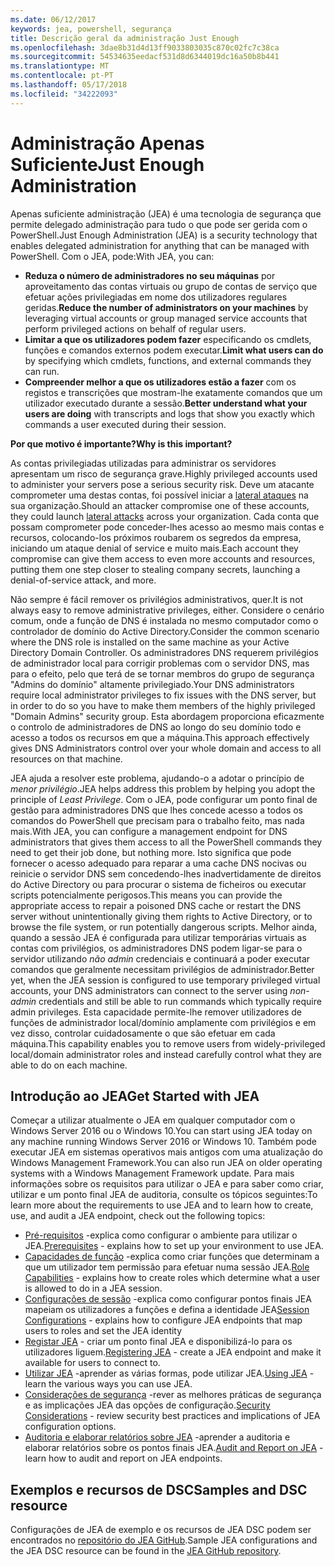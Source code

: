 ```yaml
---
ms.date: 06/12/2017
keywords: jea, powershell, segurança
title: Descrição geral da administração Just Enough
ms.openlocfilehash: 3dae8b31d4d13ff9033803035c870c02fc7c38ca
ms.sourcegitcommit: 54534635eedacf531d8d6344019dc16a50b8b441
ms.translationtype: MT
ms.contentlocale: pt-PT
ms.lasthandoff: 05/17/2018
ms.locfileid: "34222093"
---
```

# <a name="just-enough-administration"></a><span data-ttu-id="10e9b-103">Administração Apenas Suficiente</span><span class="sxs-lookup"><span data-stu-id="10e9b-103">Just Enough Administration</span></span>

<span data-ttu-id="10e9b-104">Apenas suficiente administração (JEA) é uma tecnologia de segurança que permite delegado administração para tudo o que pode ser gerida com o PowerShell.</span><span class="sxs-lookup"><span data-stu-id="10e9b-104">Just Enough Administration (JEA) is a security technology that enables delegated administration for anything that can be managed with PowerShell.</span></span>
<span data-ttu-id="10e9b-105">Com o JEA, pode:</span><span class="sxs-lookup"><span data-stu-id="10e9b-105">With JEA, you can:</span></span>

- <span data-ttu-id="10e9b-106">**Reduza o número de administradores no seu máquinas** por aproveitamento das contas virtuais ou grupo de contas de serviço que efetuar ações privilegiadas em nome dos utilizadores regulares geridas.</span><span class="sxs-lookup"><span data-stu-id="10e9b-106">**Reduce the number of administrators on your machines** by leveraging virtual accounts or group managed service accounts that perform privileged actions on behalf of regular users.</span></span>
- <span data-ttu-id="10e9b-107">**Limitar a que os utilizadores podem fazer** especificando os cmdlets, funções e comandos externos podem executar.</span><span class="sxs-lookup"><span data-stu-id="10e9b-107">**Limit what users can do** by specifying which cmdlets, functions, and external commands they can run.</span></span>
- <span data-ttu-id="10e9b-108">**Compreender melhor a que os utilizadores estão a fazer** com os registos e transcrições que mostram-lhe exatamente comandos que um utilizador executado durante a sessão.</span><span class="sxs-lookup"><span data-stu-id="10e9b-108">**Better understand what your users are doing** with transcripts and logs that show you exactly which commands a user executed during their session.</span></span>

<span data-ttu-id="10e9b-109">**Por que motivo é importante?**</span><span class="sxs-lookup"><span data-stu-id="10e9b-109">**Why is this important?**</span></span>

<span data-ttu-id="10e9b-110">As contas privilegiadas utilizadas para administrar os servidores apresentam um risco de segurança grave.</span><span class="sxs-lookup"><span data-stu-id="10e9b-110">Highly privileged accounts used to administer your servers pose a serious security risk.</span></span>
<span data-ttu-id="10e9b-111">Deve um atacante comprometer uma destas contas, foi possível iniciar a [lateral ataques](http://aka.ms/pth) na sua organização.</span><span class="sxs-lookup"><span data-stu-id="10e9b-111">Should an attacker compromise one of these accounts, they could launch [lateral attacks](http://aka.ms/pth) across your organization.</span></span>
<span data-ttu-id="10e9b-112">Cada conta que possam comprometer pode conceder-lhes acesso ao mesmo mais contas e recursos, colocando-los próximos roubarem os segredos da empresa, iniciando um ataque denial of service e muito mais.</span><span class="sxs-lookup"><span data-stu-id="10e9b-112">Each account they compromise can give them access to even more accounts and resources, putting them one step closer to stealing company secrets, launching a denial-of-service attack, and more.</span></span>

<span data-ttu-id="10e9b-113">Não sempre é fácil remover os privilégios administrativos, quer.</span><span class="sxs-lookup"><span data-stu-id="10e9b-113">It is not always easy to remove administrative privileges, either.</span></span>
<span data-ttu-id="10e9b-114">Considere o cenário comum, onde a função de DNS é instalada no mesmo computador como o controlador de domínio do Active Directory.</span><span class="sxs-lookup"><span data-stu-id="10e9b-114">Consider the common scenario where the DNS role is installed on the same machine as your Active Directory Domain Controller.</span></span>
<span data-ttu-id="10e9b-115">Os administradores DNS requerem privilégios de administrador local para corrigir problemas com o servidor DNS, mas para o efeito, pelo que terá de se tornar membros do grupo de segurança "Admins do domínio" altamente privilegiado.</span><span class="sxs-lookup"><span data-stu-id="10e9b-115">Your DNS administrators require local administrator privileges to fix issues with the DNS server, but in order to do so you have to make them members of the highly privileged "Domain Admins" security group.</span></span>
<span data-ttu-id="10e9b-116">Esta abordagem proporciona eficazmente o controlo de administradores de DNS ao longo do seu domínio todo e acesso a todos os recursos em que a máquina.</span><span class="sxs-lookup"><span data-stu-id="10e9b-116">This approach effectively gives DNS Administrators control over your whole domain and access to all resources on that machine.</span></span>

<span data-ttu-id="10e9b-117">JEA ajuda a resolver este problema, ajudando-o a adotar o princípio de *menor privilégio*.</span><span class="sxs-lookup"><span data-stu-id="10e9b-117">JEA helps address this problem by helping you adopt the principle of *Least Privilege*.</span></span>
<span data-ttu-id="10e9b-118">Com o JEA, pode configurar um ponto final de gestão para administradores DNS que lhes concede acesso a todos os comandos do PowerShell que precisam para o trabalho feito, mas nada mais.</span><span class="sxs-lookup"><span data-stu-id="10e9b-118">With JEA, you can configure a management endpoint for DNS administrators that gives them access to all the PowerShell commands they need to get their job done, but nothing more.</span></span>
<span data-ttu-id="10e9b-119">Isto significa que pode fornecer o acesso adequado para reparar a uma cache DNS nocivas ou reinicie o servidor DNS sem concedendo-lhes inadvertidamente de direitos do Active Directory ou para procurar o sistema de ficheiros ou executar scripts potencialmente perigosos.</span><span class="sxs-lookup"><span data-stu-id="10e9b-119">This means you can provide the appropriate access to repair a poisoned DNS cache or restart the DNS server without unintentionally giving them rights to Active Directory, or to browse the file system, or run potentially dangerous scripts.</span></span>
<span data-ttu-id="10e9b-120">Melhor ainda, quando a sessão JEA é configurada para utilizar temporárias virtuais as contas com privilégios, os administradores DNS podem ligar-se para o servidor utilizando *não admin* credenciais e continuará a poder executar comandos que geralmente necessitam privilégios de administrador.</span><span class="sxs-lookup"><span data-stu-id="10e9b-120">Better yet, when the JEA session is configured to use temporary privileged virtual accounts, your DNS administrators can connect to the server using *non-admin* credentials and still be able to run commands which typically require admin privileges.</span></span>
<span data-ttu-id="10e9b-121">Esta capacidade permite-lhe remover utilizadores de funções de administrador local/domínio amplamente com privilégios e em vez disso, controlar cuidadosamente o que são efetuar em cada máquina.</span><span class="sxs-lookup"><span data-stu-id="10e9b-121">This capability enables you to remove users from widely-privileged local/domain administrator roles and instead carefully control what they are able to do on each machine.</span></span>

## <a name="get-started-with-jea"></a><span data-ttu-id="10e9b-122">Introdução ao JEA</span><span class="sxs-lookup"><span data-stu-id="10e9b-122">Get Started with JEA</span></span>

<span data-ttu-id="10e9b-123">Começar a utilizar atualmente o JEA em qualquer computador com o Windows Server 2016 ou o Windows 10.</span><span class="sxs-lookup"><span data-stu-id="10e9b-123">You can start using JEA today on any machine running Windows Server 2016 or Windows 10.</span></span>
<span data-ttu-id="10e9b-124">Também pode executar JEA em sistemas operativos mais antigos com uma atualização do Windows Management Framework.</span><span class="sxs-lookup"><span data-stu-id="10e9b-124">You can also run JEA on older operating systems with a Windows Management Framework update.</span></span>
<span data-ttu-id="10e9b-125">Para mais informações sobre os requisitos para utilizar o JEA e para saber como criar, utilizar e um ponto final JEA de auditoria, consulte os tópicos seguintes:</span><span class="sxs-lookup"><span data-stu-id="10e9b-125">To learn more about the requirements to use JEA and to learn how to create, use, and audit a JEA endpoint, check out the following topics:</span></span>

- <span data-ttu-id="10e9b-126">[Pré-requisitos](prerequisites.md) -explica como configurar o ambiente para utilizar o JEA.</span><span class="sxs-lookup"><span data-stu-id="10e9b-126">[Prerequisites](prerequisites.md) - explains how to set up your environment to use JEA.</span></span>
- <span data-ttu-id="10e9b-127">[Capacidades de função](role-capabilities.md) -explica como criar funções que determinam a que um utilizador tem permissão para efetuar numa sessão JEA.</span><span class="sxs-lookup"><span data-stu-id="10e9b-127">[Role Capabilities](role-capabilities.md) - explains how to create roles which determine what a user is allowed to do in a JEA session.</span></span>
- <span data-ttu-id="10e9b-128">[Configurações de sessão](session-configurations.md) -explica como configurar pontos finais JEA mapeiam os utilizadores a funções e defina a identidade JEA</span><span class="sxs-lookup"><span data-stu-id="10e9b-128">[Session Configurations](session-configurations.md) - explains how to configure JEA endpoints that map users to roles and set the JEA identity</span></span>
- <span data-ttu-id="10e9b-129">[Registar JEA](register-jea.md) - criar um ponto final JEA e disponibilizá-lo para os utilizadores liguem.</span><span class="sxs-lookup"><span data-stu-id="10e9b-129">[Registering JEA](register-jea.md) - create a JEA endpoint and make it available for users to connect to.</span></span>
- <span data-ttu-id="10e9b-130">[Utilizar JEA](using-jea.md) -aprender as várias formas, pode utilizar JEA.</span><span class="sxs-lookup"><span data-stu-id="10e9b-130">[Using JEA](using-jea.md) - learn the various ways you can use JEA.</span></span>
- <span data-ttu-id="10e9b-131">[Considerações de segurança](security-considerations.md) -rever as melhores práticas de segurança e as implicações JEA das opções de configuração.</span><span class="sxs-lookup"><span data-stu-id="10e9b-131">[Security Considerations](security-considerations.md) - review security best practices and implications of JEA configuration options.</span></span>
- <span data-ttu-id="10e9b-132">[Auditoria e elaborar relatórios sobre JEA](audit-and-report.md) -aprender a auditoria e elaborar relatórios sobre os pontos finais JEA.</span><span class="sxs-lookup"><span data-stu-id="10e9b-132">[Audit and Report on JEA](audit-and-report.md) - learn how to audit and report on JEA endpoints.</span></span>

## <a name="samples-and-dsc-resource"></a><span data-ttu-id="10e9b-133">Exemplos e recursos de DSC</span><span class="sxs-lookup"><span data-stu-id="10e9b-133">Samples and DSC resource</span></span>

<span data-ttu-id="10e9b-134">Configurações de JEA de exemplo e os recursos de JEA DSC podem ser encontrados no [repositório do JEA GitHub](https://github.com/PowerShell/JEA).</span><span class="sxs-lookup"><span data-stu-id="10e9b-134">Sample JEA configurations and the JEA DSC resource can be found in the [JEA GitHub repository](https://github.com/PowerShell/JEA).</span></span>